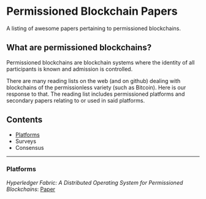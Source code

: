 # Permissioned Blockchain Papers

A listing of awesome papers pertaining to permissioned blockchains.

## What are permissioned blockchains?

Permissioned blockchains are blockchain systems where the identity of all participants is known and admission is controlled.

There are many reading lists on the web (and on github) dealing with blockchains of the permissionless variety (such as Bitcoin). Here is our response to that. The reading list includes permissioned platforms and secondary papers relating to or used in said platforms.

## Contents

* [Platforms](#platforms)
* Surveys
* Consensus

---

### Platforms

*Hyperledger Fabric: A Distributed Operating System for Permissioned Blockchains*: [Paper](https://arxiv.org/abs/1801.10228v1)
